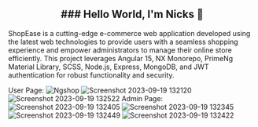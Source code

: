 <h2 align="center">
### Hello World, I'm Nicks  👋
</h2>

ShopEase is a cutting-edge e-commerce web application developed using the latest web technologies to provide users with a seamless shopping experience and empower administrators to manage their online store efficiently. This project leverages Angular 15, NX Monorepo, PrimeNg Material Library, SCSS, Node.js, Express, MongoDB, and JWT authentication for robust functionality and security.

User Page:
![Ngshop](https://github.com/nk0854/ShopEase/assets/72222010/dcabd66a-fdbe-4dd3-9da5-e3b38e9e52d8)
![Screenshot 2023-09-19 132120](https://github.com/nk0854/ShopEase/assets/72222010/ae1bef8a-3aea-4cd7-b5ef-14880cf7fdb0)
![Screenshot 2023-09-19 132522](https://github.com/nk0854/ShopEase/assets/72222010/7b7256e5-e5bd-400e-ae57-d36b6856ee18)
Admin Page:
![Screenshot 2023-09-19 132405](https://github.com/nk0854/ShopEase/assets/72222010/0b21d823-b1f4-4673-b00b-2a72f8d8c033)
![Screenshot 2023-09-19 132345](https://github.com/nk0854/ShopEase/assets/72222010/e67d1142-bfab-436b-a85c-690c09faf13a)
![Screenshot 2023-09-19 132449](https://github.com/nk0854/ShopEase/assets/72222010/05f5b892-1f50-4097-86dd-1599b42efc98)
![Screenshot 2023-09-19 132422](https://github.com/nk0854/ShopEase/assets/72222010/87a81c90-6ead-4a30-86d4-cf2e0c6e3f32)
